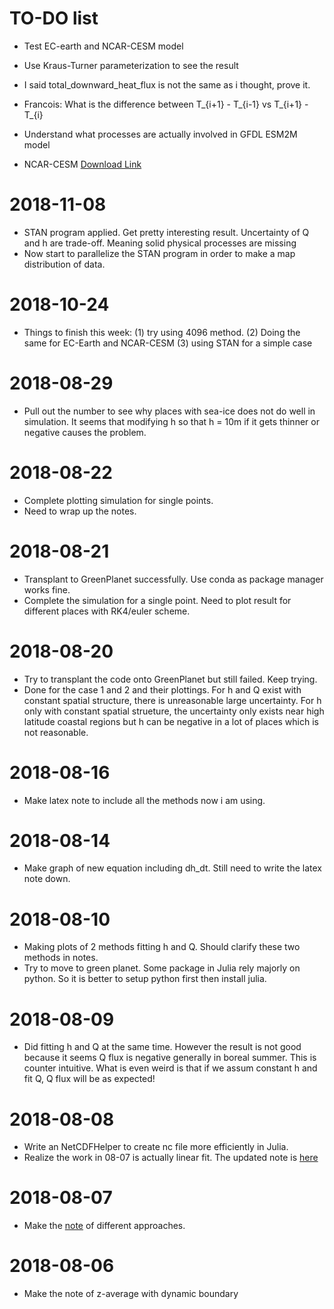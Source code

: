 
# TO-DO list

- Test EC-earth and NCAR-CESM model
- Use Kraus-Turner parameterization to see the result


- I said total_downward_heat_flux is not the same as i thought, prove it.
- Francois: What is the difference between T_{i+1} - T_{i-1} vs T_{i+1} - T_{i}

- Understand what processes are actually involved in GFDL ESM2M model
- NCAR-CESM [Download Link](https://www.earthsystemgrid.org/search.html?Project=CMIP5&Experiment=piControl&Ensemble=r1i1p1&Model=CESM1-WACCM&Frequency=Monthly&Product=output1)


# 2018-11-08
- STAN program applied. Get pretty interesting result. Uncertainty of Q and h are trade-off. Meaning solid physical processes are missing
- Now start to parallelize the STAN program in order to make a map distribution of data.

# 2018-10-24
- Things to finish this week: (1) try using 4096 method. (2) Doing the same for EC-Earth and NCAR-CESM (3) using STAN for a simple case



# 2018-08-29
- Pull out the number to see why places with sea-ice does not do well in simulation. It seems that modifying h so that h = 10m if it gets thinner or negative causes the problem.



# 2018-08-22
- Complete plotting simulation for single points.
- Need to wrap up the notes.

# 2018-08-21
- Transplant to GreenPlanet successfully. Use conda as package manager works fine.
- Complete the simulation for a single point. Need to plot result for different places with RK4/euler scheme.


# 2018-08-20
- Try to transplant the code onto GreenPlanet but still failed. Keep trying.
- Done for the case 1 and 2 and their plottings. For h and Q exist with constant spatial structure, there is unreasonable large uncertainty. For h only with constant spatial strueture, the uncertainty only exists near high latitude coastal regions but h can be negative in a lot of places which is not reasonable.


# 2018-08-16
- Make latex note to include all the methods now i am using.

# 2018-08-14
- Make graph of new equation including dh_dt. Still need to write the latex note down.

# 2018-08-10
- Making plots of 2 methods fitting h and Q. Should clarify these two methods in notes.
- Try to move to green planet. Some package in Julia rely majorly on python. So it is better to setup python first then install julia.

# 2018-08-09
- Did fitting h and Q at the same time. However the result is not good because it seems Q flux is negative generally in boreal summer. This is counter intuitive. What is even weird is that if we assum constant h and fit Q, Q flux will be as expected!


# 2018-08-08
- Write an NetCDFHelper to create nc file more efficiently in Julia.
- Realize the work in 08-07 is actually linear fit. The updated note is [here](https://www.sharelatex.com/read/ffhwmpjxwbht)

# 2018-08-07

- Make the [note](https://www.sharelatex.com/read/ywkvvgyzbmfn) of different approaches.
  

# 2018-08-06

- Make the note of z-average with dynamic boundary



